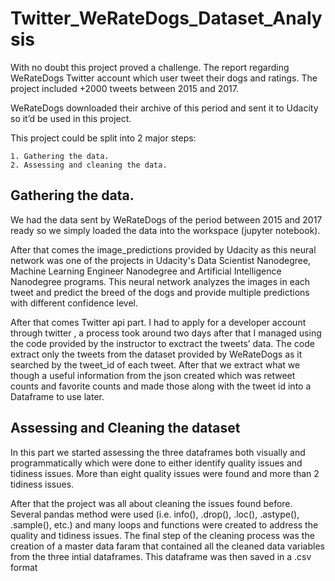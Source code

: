 # Twitter_WeRateDogs_Dataset_Analysis
With no doubt this project proved a challenge. 
The report regarding WeRateDogs Twitter account which user tweet their dogs and ratings.
The project included +2000 tweets between 2015 and 2017. 

WeRateDogs downloaded their archive of this period and sent it to Udacity so it’d be used in this project.

This project could be split into 2 major steps: 

    1. Gathering the data. 
    2. Assessing and cleaning the data.
    
## Gathering the data.
We had the data sent by WeRateDogs of the period between 2015 and 2017 ready so we simply loaded the data into the workspace (jupyter notebook).

After that comes the image_predictions provided by Udacity as this neural network was one of the projects in Udacity's Data Scientist Nanodegree, Machine Learning Engineer Nanodegree and Artificial Intelligence Nanodegree programs. 
This neural network analyzes the images in each tweet and predict the breed of the dogs and provide multiple predictions with different confidence level.

After that comes Twitter api part. I had to apply for a developer account through twitter , a process took around two days after that I managed using the code provided by the instructor to exctract the tweets’ data.
The code extract only the tweets from the dataset provided by WeRateDogs as it searched by the tweet_id of each tweet. 
After that we extract what we though a useful information from the json created which was retweet counts and favorite counts and made those along with the tweet id into a Dataframe to use later.

## Assessing and Cleaning the dataset
In this part we started assessing the three dataframes both visually and programmatically which were done to either identify quality issues and tidiness issues. 
More than eight quality issues were found and more than 2 tidiness issues.

After that the project was all about cleaning the issues found before. Several pandas method were used (i.e. info(), .drop(), .loc(), .astype(), .sample(), etc.) and many loops and functions were created to address the quality and tidiness issues. 
The final step of the cleaning process was the creation of a master data faram that contained all the cleaned data variables from the three intial dataframes. 
This dataframe was then saved in a .csv format
